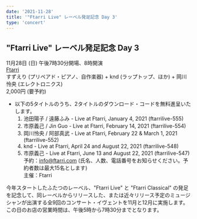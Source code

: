 ```yaml
---
date: '2021-11-28'
title: '"Ftarri Live" レーベル発足記念 Day 3'
type: 'concert'
---
```

## "Ftarri Live" レーベル発足記念 Day 3
11月28日 (日) 午後7時30分開場、8時開演  
[Ftarri](https://www.ftarri.com/suidobashi/)  
すずえり (プリペアド・ピアノ、自作楽器) + knd (ラップトップ、ほか) + 岡川怜央 (エレクトロニクス)  
2,000円 (要予約)  
  * 以下の5タイトルのうち、2タイトルのダウンロード・コードを無料進呈いたします。
    1. 池田陽子 / 遠藤ふみ - Live at Ftarri, January 4, 2021 (ftarrilive-555)
    2. 市原義己 / Jin Guo - Live at Ftarri, February 14, 2021 (ftarrilive-554)
    3. 岡川怜央 / 阿部真武 - Live at Ftarri, February 22 & March 1, 2021 (ftarrilive-552)
    4. knd - Live at Ftarri, April 24 and August 22, 2021 (ftarrilive-548)
    5. 市原義己 - Live at Ftarri, June 13 and August 22, 2021 (ftarrilive-547)  
予約：info@ftarri.com (氏名、人数、電話番号をお知らせください。予約者数は最大15名とします)  
主催：Ftarri  

今年スタートしたふたつのレーベル、"Ftarri Live" と "Ftarri Classical" の発足を記念して、同レーベルからリリースした、または近々リリース予定のミュージシャンが出演する全9回のコンサート・イヴェントを11月と12月に実施します。  
この日のお店の営業時間は、午後5時から7時30分までとなります。